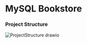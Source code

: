 # MySQL Bookstore

### Project Structure
![ProjectStructure drawio](https://user-images.githubusercontent.com/66916746/185013803-2ebfdc0e-f27a-4a70-b5bc-0d961e43c78b.svg)

